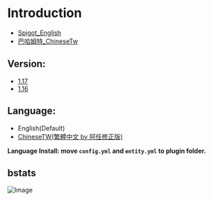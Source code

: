 # Introduction
- [Spigot_English](https://www.spigotmc.org/resources/catchball.94867/)
- [巴哈姆特_ChineseTw](https://forum.gamer.com.tw/C.php?bsn=18673&snA=192726&tnum=2&subbsn=14)


## Version:
- [1.17](https://www.spigotmc.org/resources/catchball.94867/)
- [1.16](https://github.com/NUTT1101/CatchBall/raw/main/version/CatchBall-1.0.4%20(1.16%20only%20support).jar)


## Language:
- English(Default)
- [ChineseTW(繁體中文 by 阿任修正版)](https://github.com/NUTT1101/CatchBall/raw/main/lang/CatchBall_zh-Tw_v1.0.4(by_阿任修正).zip)

**Language Install: move `config.yml` and `entity.yml` to plugin folder.**

## bstats
![Image](https://bstats.org/signatures/bukkit/CatchBall.svg)
